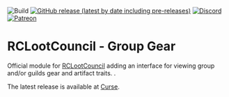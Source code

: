 ![Build](https://github.com/evil-morfar/RCLootCouncil_GroupGear/workflows/CI/badge.svg?branch=master)
[![GitHub release (latest by date including pre-releases)](https://img.shields.io/github/v/release/evil-morfar/RCLootCouncil_GroupGear?include_prereleases)](https://www.curseforge.com/wow/addons/rclootcouncil-groupgear)
[![Discord](https://img.shields.io/discord/427445230870986752?color=%237289DA&label=Discord)](http://discord.rclootcouncil.com)
[![Patreon](https://img.shields.io/badge/patreon-donate-orange.svg)](https://patreon.com/rclootcouncil)


# RCLootCouncil - Group Gear

Official module for [RCLootCouncil](http://www.curse.com/addons/wow/rclootcouncil) adding an interface for viewing group and/or guilds gear and artifact traits. .

The latest release is available at [Curse](https://mods.curse.com/addons/wow/rclootcouncil-groupgear).
